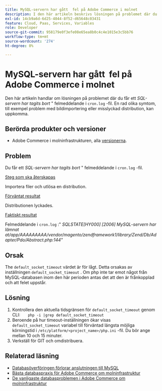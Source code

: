 ```yaml
---
title: MySQL-servern har gått ​ fel på Adobe Commerce i molnet
description: I den här artikeln beskrivs lösningen på problemet där du får felmeddelandet " *SQL-servern har försvunnit*" i filen "cron.log". En rad olika symtom, till exempel problem med bildimportering eller misslyckad distribution, kan uppkomma.
exl-id: 14cb9a6d-6d25-4044-8f52-d65648c03431
feature: Cloud, Paas, Services, Variables
role: Developer
source-git-commit: 958179e0f3efe08e65ea8b0c4c4e1015e3c5bb76
workflow-type: tm+mt
source-wordcount: '274'
ht-degree: 0%

---
```


# MySQL-servern har gått &#x200B; fel på Adobe Commerce i molnet

Den här artikeln handlar om lösningen på problemet där du får ett *SQL-servern har tagits bort* &quot; felmeddelande i `cron.log` -fil. En rad olika symtom, till exempel problem med bildimportering eller misslyckad distribution, kan uppkomma.

## Berörda produkter och versioner

* Adobe Commerce i molninfrastrukturen, alla [versionerna](https://magento.com/sites/default/files/magento-software-lifecycle-policy.pdf).

## Problem

Du får ett *SQL-servern har tagits bort* &quot; felmeddelande i `cron.log` -fil.

<u>Steg som ska återskapas</u>

Importera filer och utlösa en distribution.

<u>Förväntat resultat</u>

Distributionen lyckades.

<u>Faktiskt resultat</u>

Felmeddelande i `cron.log` :&quot; *SQLSTATE\[HY000\] \[2006\] MySQL-servern har lämnat at/app/AAAAAAAAA/vendor/magento/zendframework1/library/Zend/Db/Adapter/Pdo/Abstract.php:144&quot;*

## Orsak

The `default_socket_timeout` värdet är för lågt. Detta orsakas av inställningen `default_socket_timeout` . Om php inte tar emot något från MySQL-databasen inom den här perioden antas det att den är frånkopplad och att felet uppstår.

## Lösning

1. Kontrollera den aktuella tidsgränsen för `default_socket_timeout` genom CLI:    ```    php -i |grep default_socket_timeout    ```
1. Beroende på hur timeout-inställningen ökar visas `default_socket_timeout` variabel till förväntad längsta möjliga körningstid i `/etc/platform/<project_name>/php.ini` -fil. Du bör ange mellan 10 och 15 minuter.
1. Verkställ för GIT och omdistribuera.

## Relaterad läsning

* [Databasöverföringen förlorar anslutningen till MySQL](/help/troubleshooting/database/database-upload-loses-connection-to-mysql.md)
* [Bästa databaspraxis för Adobe Commerce om molninfrastruktur](https://experienceleague.adobe.com/docs/commerce-operations/implementation-playbook/best-practices/planning/database-on-cloud.html)
* [De vanligaste databasproblemen i Adobe Commerce om molninfrastruktur](https://experienceleague.adobe.com/docs/commerce-operations/implementation-playbook/best-practices/maintenance/resolve-database-performance-issues.html)
